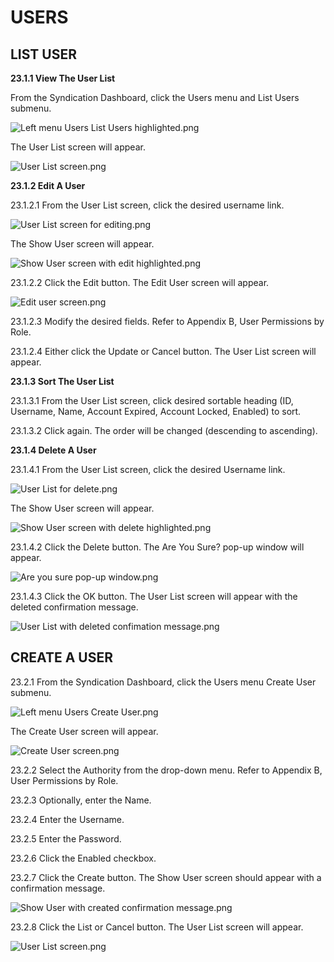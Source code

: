 # USERS

## LIST USER

**23.1.1 View The User List**

From the Syndication Dashboard, click the Users menu and List Users submenu.  
 
![Left menu Users List Users highlighted.png](https://bitbucket.org/repo/X7nKza/images/1769221257-Left%20menu%20Users%20List%20Users%20highlighted.png)

The User List screen will appear.

![User List screen.png](https://bitbucket.org/repo/X7nKza/images/3553373096-User%20List%20screen.png)

**23.1.2 Edit A User**

23.1.2.1 From the User List screen, click the desired username link.

![User List screen for editing.png](https://bitbucket.org/repo/X7nKza/images/1942160229-User%20List%20screen%20for%20editing.png)
 
The Show User screen will appear.

![Show User screen with edit highlighted.png](https://bitbucket.org/repo/X7nKza/images/512954374-Show%20User%20screen%20with%20edit%20highlighted.png)
 
23.1.2.2 Click the Edit button.  The Edit User screen will appear.

![Edit user screen.png](https://bitbucket.org/repo/X7nKza/images/687783411-Edit%20user%20screen.png)
 
23.1.2.3 Modify the desired fields.  Refer to Appendix B, User Permissions by Role.  

23.1.2.4 Either click the Update or Cancel button.  The User List screen will appear.  

**23.1.3 Sort The User List**

23.1.3.1 From the User List screen, click desired sortable heading (ID, Username, Name, Account Expired, Account Locked, Enabled) to sort. 

23.1.3.2 Click again.  The order will be changed (descending to ascending).

**23.1.4 Delete A User**

23.1.4.1 From the User List screen, click the desired Username link.
 
![User List for delete.png](https://bitbucket.org/repo/X7nKza/images/3066259389-User%20List%20for%20delete.png)

The Show User screen will appear.	
 
![Show User screen with delete highlighted.png](https://bitbucket.org/repo/X7nKza/images/746251069-Show%20User%20screen%20with%20delete%20highlighted.png)

23.1.4.2 Click the Delete button. The Are You Sure? pop-up window will appear.
 
![Are you sure pop-up window.png](https://bitbucket.org/repo/X7nKza/images/1734548820-Are%20you%20sure%20pop-up%20window.png)

23.1.4.3 Click the OK button.  The User List screen will appear with the deleted confirmation message.

![User List with deleted confimation message.png](https://bitbucket.org/repo/X7nKza/images/1666473297-User%20List%20with%20deleted%20confimation%20message.png)

## CREATE A USER

23.2.1 From the Syndication Dashboard, click the Users menu Create User submenu.  

![Left menu Users Create User.png](https://bitbucket.org/repo/X7nKza/images/3966622884-Left%20menu%20Users%20Create%20User.png)

The Create User screen will appear.

![Create User screen.png](https://bitbucket.org/repo/X7nKza/images/2678197470-Create%20User%20screen.png)
 
23.2.2 Select the Authority from the drop-down menu.  Refer to Appendix B, User Permissions by Role.  

23.2.3 Optionally, enter the Name.

23.2.4 Enter the Username.

23.2.5 Enter the Password.

23.2.6 Click the Enabled checkbox.

23.2.7 Click the Create button.  The Show User screen should appear with a confirmation message.

![Show User with created confirmation message.png](https://bitbucket.org/repo/X7nKza/images/3635567454-Show%20User%20with%20created%20confirmation%20message.png)
 
23.2.8 Click the List or Cancel button.  The User List screen will appear.

![User List screen.png](https://bitbucket.org/repo/X7nKza/images/1065353026-User%20List%20screen.png)
